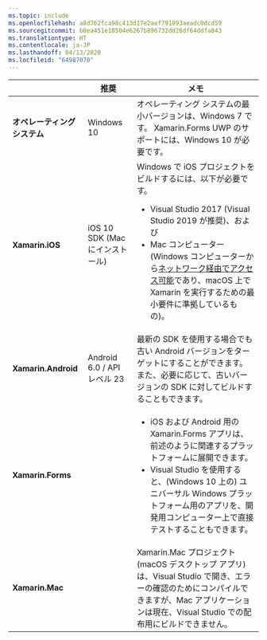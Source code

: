 ```yaml
---
ms.topic: include
ms.openlocfilehash: a8d762fca98c413d17e2aef791093aeadc0dcd59
ms.sourcegitcommit: b0ea451e18504e6267b896732dd26df64ddfa843
ms.translationtype: HT
ms.contentlocale: ja-JP
ms.lasthandoff: 04/13/2020
ms.locfileid: "64987070"
---
```

||推奨|メモ|
|---|---|---|
|**オペレーティング システム**|Windows 10|オペレーティング システムの最小バージョンは、Windows 7 です。 Xamarin.Forms UWP のサポートには、Windows 10 が必要です。
|**Xamarin.iOS**|iOS 10 SDK (Mac にインストール)|Windows で iOS プロジェクトをビルドするには、以下が必要です。<ul><li>Visual Studio 2017 (Visual Studio 2019 が推奨)、および</li><li>Mac コンピューター (Windows コンピューターから<a href="~/ios/get-started/installation/windows/connecting-to-mac/index.md">ネットワーク経由でアクセス可能</a>であり、macOS 上で Xamarin を実行するための最小要件に準拠しているもの)。</li></ul>|
|**Xamarin.Android**|Android 6.0 / API レベル 23|最新の SDK を使用する場合でも古い Android バージョンをターゲットにすることができます。また、必要に応じて、古いバージョンの SDK に対してビルドすることもできます。|
|**Xamarin.Forms**||<ul><li>iOS および Android 用の Xamarin.Forms アプリは、前述のように関連するプラットフォームに展開できます。</li><li>Visual Studio を使用すると、(Windows 10 上の) ユニバーサル Windows プラットフォーム用のアプリを、開発用コンピューター上で直接テストすることもできます。</li></ul>|
|**Xamarin.Mac**||Xamarin.Mac プロジェクト (macOS デスクトップ アプリ) は、Visual Studio で開き、エラーの確認のためにコンパイルできますが、Mac アプリケーションは現在、Visual Studio での配布用にビルドできません。|

